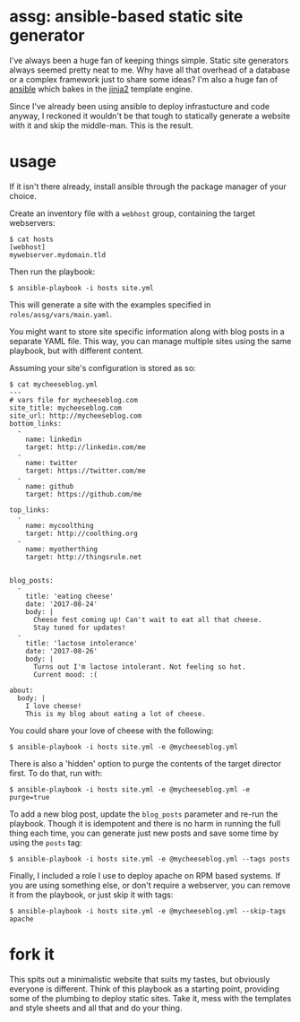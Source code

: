 # assg: ansible-based static site generator

I've always been a huge fan of keeping things simple. Static site generators always seemed pretty neat to me. Why have all that overhead of a database or a complex framework just to share some ideas? I'm also a huge fan of [ansible](https://www.ansible.com/) which bakes in the [jinja2](http://jinja.pocoo.org/) template engine. 

Since I've already been using ansible to deploy infrastucture and code anyway, I reckoned it wouldn't be that tough to statically generate a website with it and skip the middle-man. This is the result.


# usage

If it isn't there already, install ansible through the package manager of your choice.

Create an inventory file with a `webhost` group, containing the target webservers:

~~~
$ cat hosts 
[webhost]
mywebserver.mydomain.tld
~~~

Then run the playbook:
~~~
$ ansible-playbook -i hosts site.yml
~~~

This will generate a site with the examples specified in `roles/assg/vars/main.yaml`.

You might want to store site specific information along with blog posts in a separate YAML file. This way, you can manage multiple sites using the same playbook, but with different content.

Assuming your site's configuration is stored as so:
~~~
$ cat mycheeseblog.yml
---
# vars file for mycheeseblog.com
site_title: mycheeseblog.com
site_url: http://mycheeseblog.com
bottom_links:
  -
    name: linkedin
    target: http://linkedin.com/me
  -
    name: twitter
    target: https://twitter.com/me
  -
    name: github
    target: https://github.com/me

top_links:
  -
    name: mycoolthing
    target: http://coolthing.org
  -
    name: myotherthing
    target: http://thingsrule.net


blog_posts:
  -
    title: 'eating cheese'
    date: '2017-08-24'
    body: |
      Cheese fest coming up! Can't wait to eat all that cheese.
      Stay tuned for updates!
  - 
    title: 'lactose intolerance'
    date: '2017-08-26'
    body: |
      Turns out I'm lactose intolerant. Not feeling so hot.
      Current mood: :(

about:
  body: |
    I love cheese!
    This is my blog about eating a lot of cheese.
~~~

You could share your love of cheese with the following:
~~~
$ ansible-playbook -i hosts site.yml -e @mycheeseblog.yml
~~~

There is also a 'hidden' option to purge the contents of the target director first. To do that, run with:

~~~
$ ansible-playbook -i hosts site.yml -e @mycheeseblog.yml -e purge=true
~~~

To add a new blog post, update the `blog_posts` parameter and re-run the playbook. Though it is idempotent and there is no harm in running the full thing each time, you can generate just new posts and save some time by using the `posts` tag:
~~~
$ ansible-playbook -i hosts site.yml -e @mycheeseblog.yml --tags posts
~~~

Finally, I included a role I use to deploy apache on RPM based systems. If you are using something else, or don't require a webserver, you can remove it from the playbook, or just skip it with tags:

~~~
$ ansible-playbook -i hosts site.yml -e @mycheeseblog.yml --skip-tags apache
~~~


# fork it
This spits out a minimalistic website that suits my tastes, but obviously everyone is different. Think of this playbook as a starting point, providing some of the plumbing to deploy static sites. Take it, mess with the templates and style sheets and all that and do your thing.

